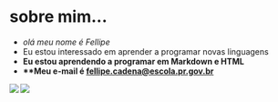 # sobre mim...
- _olá meu nome é Fellipe_
- </i> Eu estou interessado em aprender a programar novas linguagens
- <b> Eu estou aprendendo a programar em Markdown e HTML
- **Meu e-mail é fellipe.cadena@escola.pr.gov.br

[![](https://img.shields.io/badge/Spotify-1ED760?&style=for-the-badge&logo=spotify&logoColor=white)](http://spotify.com)
[![](https://img.shields.io/badge/Instagram-E4405F?style=for-the-badge&logo=instagramlogoColor=white)](http://instagram.com)
